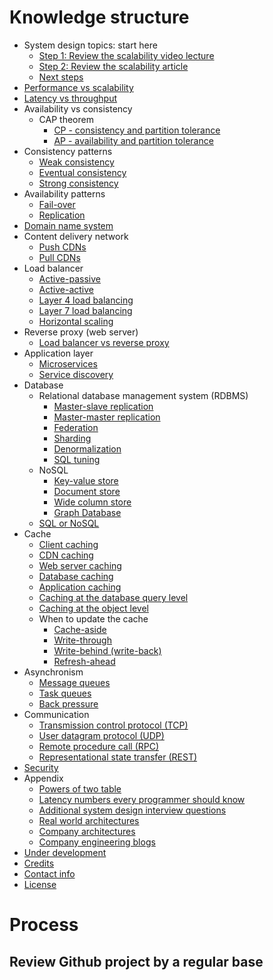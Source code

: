 # Knowledge structure

- System design topics: start here
  - [Step 1: Review the scalability video lecture](https://github.com/donnemartin/system-design-primer#step-1-review-the-scalability-video-lecture)
  - [Step 2: Review the scalability article](https://github.com/donnemartin/system-design-primer#step-2-review-the-scalability-article)
  - [Next steps](https://github.com/donnemartin/system-design-primer#next-steps)
- [Performance vs scalability](https://github.com/donnemartin/system-design-primer#performance-vs-scalability)
- [Latency vs throughput](https://github.com/donnemartin/system-design-primer#latency-vs-throughput)
- Availability vs consistency
  - CAP theorem
    - [CP - consistency and partition tolerance](https://github.com/donnemartin/system-design-primer#cp---consistency-and-partition-tolerance)
    - [AP - availability and partition tolerance](https://github.com/donnemartin/system-design-primer#ap---availability-and-partition-tolerance)
- Consistency patterns
  - [Weak consistency](https://github.com/donnemartin/system-design-primer#weak-consistency)
  - [Eventual consistency](https://github.com/donnemartin/system-design-primer#eventual-consistency)
  - [Strong consistency](https://github.com/donnemartin/system-design-primer#strong-consistency)
- Availability patterns
  - [Fail-over](https://github.com/donnemartin/system-design-primer#fail-over)
  - [Replication](https://github.com/donnemartin/system-design-primer#replication)
- [Domain name system](https://github.com/donnemartin/system-design-primer#domain-name-system)
- Content delivery network
  - [Push CDNs](https://github.com/donnemartin/system-design-primer#push-cdns)
  - [Pull CDNs](https://github.com/donnemartin/system-design-primer#pull-cdns)
- Load balancer
  - [Active-passive](https://github.com/donnemartin/system-design-primer#active-passive)
  - [Active-active](https://github.com/donnemartin/system-design-primer#active-active)
  - [Layer 4 load balancing](https://github.com/donnemartin/system-design-primer#layer-4-load-balancing)
  - [Layer 7 load balancing](https://github.com/donnemartin/system-design-primer#layer-7-load-balancing)
  - [Horizontal scaling](https://github.com/donnemartin/system-design-primer#horizontal-scaling)
- Reverse proxy (web server)
  - [Load balancer vs reverse proxy](https://github.com/donnemartin/system-design-primer#load-balancer-vs-reverse-proxy)
- Application layer
  - [Microservices](https://github.com/donnemartin/system-design-primer#microservices)
  - [Service discovery](https://github.com/donnemartin/system-design-primer#service-discovery)
- Database
  - Relational database management system (RDBMS)
    - [Master-slave replication](https://github.com/donnemartin/system-design-primer#master-slave-replication)
    - [Master-master replication](https://github.com/donnemartin/system-design-primer#master-master-replication)
    - [Federation](https://github.com/donnemartin/system-design-primer#federation)
    - [Sharding](https://github.com/donnemartin/system-design-primer#sharding)
    - [Denormalization](https://github.com/donnemartin/system-design-primer#denormalization)
    - [SQL tuning](https://github.com/donnemartin/system-design-primer#sql-tuning)
  - NoSQL
    - [Key-value store](https://github.com/donnemartin/system-design-primer#key-value-store)
    - [Document store](https://github.com/donnemartin/system-design-primer#document-store)
    - [Wide column store](https://github.com/donnemartin/system-design-primer#wide-column-store)
    - [Graph Database](https://github.com/donnemartin/system-design-primer#graph-database)
  - [SQL or NoSQL](https://github.com/donnemartin/system-design-primer#sql-or-nosql)
- Cache
  - [Client caching](https://github.com/donnemartin/system-design-primer#client-caching)
  - [CDN caching](https://github.com/donnemartin/system-design-primer#cdn-caching)
  - [Web server caching](https://github.com/donnemartin/system-design-primer#web-server-caching)
  - [Database caching](https://github.com/donnemartin/system-design-primer#database-caching)
  - [Application caching](https://github.com/donnemartin/system-design-primer#application-caching)
  - [Caching at the database query level](https://github.com/donnemartin/system-design-primer#caching-at-the-database-query-level)
  - [Caching at the object level](https://github.com/donnemartin/system-design-primer#caching-at-the-object-level)
  - When to update the cache
    - [Cache-aside](https://github.com/donnemartin/system-design-primer#cache-aside)
    - [Write-through](https://github.com/donnemartin/system-design-primer#write-through)
    - [Write-behind (write-back)](https://github.com/donnemartin/system-design-primer#write-behind-write-back)
    - [Refresh-ahead](https://github.com/donnemartin/system-design-primer#refresh-ahead)
- Asynchronism
  - [Message queues](https://github.com/donnemartin/system-design-primer#message-queues)
  - [Task queues](https://github.com/donnemartin/system-design-primer#task-queues)
  - [Back pressure](https://github.com/donnemartin/system-design-primer#back-pressure)
- Communication
  - [Transmission control protocol (TCP)](https://github.com/donnemartin/system-design-primer#transmission-control-protocol-tcp)
  - [User datagram protocol (UDP)](https://github.com/donnemartin/system-design-primer#user-datagram-protocol-udp)
  - [Remote procedure call (RPC)](https://github.com/donnemartin/system-design-primer#remote-procedure-call-rpc)
  - [Representational state transfer (REST)](https://github.com/donnemartin/system-design-primer#representational-state-transfer-rest)
- [Security](https://github.com/donnemartin/system-design-primer#security)
- Appendix
  - [Powers of two table](https://github.com/donnemartin/system-design-primer#powers-of-two-table)
  - [Latency numbers every programmer should know](https://github.com/donnemartin/system-design-primer#latency-numbers-every-programmer-should-know)
  - [Additional system design interview questions](https://github.com/donnemartin/system-design-primer#additional-system-design-interview-questions)
  - [Real world architectures](https://github.com/donnemartin/system-design-primer#real-world-architectures)
  - [Company architectures](https://github.com/donnemartin/system-design-primer#company-architectures)
  - [Company engineering blogs](https://github.com/donnemartin/system-design-primer#company-engineering-blogs)
- [Under development](https://github.com/donnemartin/system-design-primer#under-development)
- [Credits](https://github.com/donnemartin/system-design-primer#credits)
- [Contact info](https://github.com/donnemartin/system-design-primer#contact-info)
- [License](https://github.com/donnemartin/system-design-primer#license)

# Process

## Review Github project by a regular base


